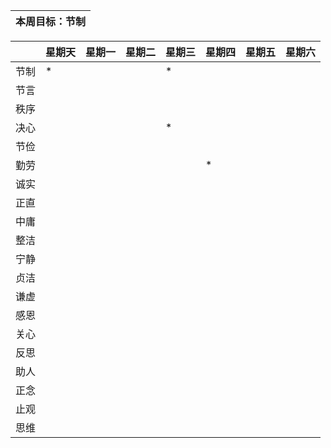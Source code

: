 |本周目标：节制|
| --- |

|    |星期天|星期一|星期二|星期三|星期四|星期五|星期六|
|----|-----|-----|-----|-----|-----|-----|-----|
|节制 |   * |     |     |  *  |     |     |     |
|节言 |     |     |     |     |     |     |     |
|秩序 |     |     |     |     |     |     |     |
|决心 |     |     |     |  *  |     |     |     |
|节俭 |     |     |     |     |     |     |     |
|勤劳 |     |     |     |     |  *  |     |     |
|诚实 |     |     |     |     |     |     |     |
|正直 |     |     |     |     |     |     |     |
|中庸 |     |     |     |     |     |     |     |
|整洁 |     |     |     |     |     |     |     |
|宁静 |     |     |     |     |     |     |     |
|贞洁 |     |     |     |     |     |     |     |
|谦虚 |     |     |     |     |     |     |     |
|感恩 |     |     |     |     |     |     |     |
|关心 |     |     |     |     |     |     |     |
|反思 |     |     |     |     |     |     |     |
|助人 |     |     |     |     |     |     |     |
|正念 |     |     |     |     |     |     |     |
|止观 |     |     |     |     |     |     |     |
|思维 |     |     |     |     |     |     |     |